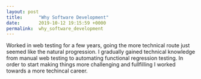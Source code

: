 ```yaml
---
layout: post
title:      "Why Software Development"
date:       2019-10-12 19:15:59 +0000
permalink:  why_software_development
---
```




Worked in web testing for a few years, going the more technical route just seemed like the natural progression. 
I gradually gained technical knowledge from manual web testing to automating functional regression testing. 
In order to start making things more challenging and fullfilling I worked towards a more techincal career. 

